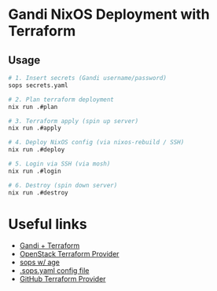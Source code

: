 # Gandi NixOS Deployment with Terraform



## Usage
``` sh
# 1. Insert secrets (Gandi username/password)
sops secrets.yaml

# 2. Plan terraform deployment
nix run .#plan

# 3. Terraform apply (spin up server)
nix run .#apply

# 4. Deploy NixOS config (via nixos-rebuild / SSH)
nix run .#deploy

# 5. Login via SSH (via mosh)
nix run .#login

# 6. Destroy (spin down server)
nix run .#destroy
```

# Useful links

- [Gandi + Terraform](https://docs.gandi.net/en/cloud/vps/api/index.html)
- [OpenStack Terraform Provider](https://registry.terraform.io/providers/terraform-provider-openstack/openstack/latest/docs)
- [sops w/ age](https://github.com/mozilla/sops#encrypting-using-age)
- [.sops.yaml config file](https://github.com/mozilla/sops#using-sops-yaml-conf-to-select-kms-pgp-for-new-files)
- [GitHub Terraform Provider](https://registry.terraform.io/providers/integrations/github/latest/docs)
